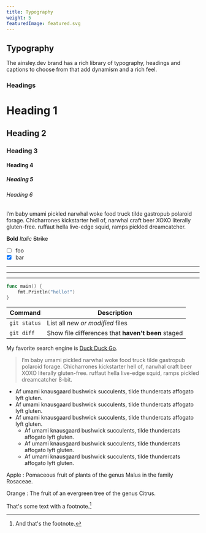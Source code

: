 ```yaml
---
title: Typography
weight: 5
featuredImage: featured.svg
---
```


## Typography

The ainsley.dev brand has a rich library of typography, headings and captions to choose from that add dynamism and a
rich feel.

### Headings

# Heading 1
## Heading 2
### Heading 3
#### Heading 4
##### Heading 5
###### Heading 6

I’m baby umami pickled narwhal woke food truck tilde gastropub polaroid forage. Chicharrones kickstarter hell of,
narwhal craft beer XOXO literally gluten-free. ruffaut hella live-edge squid, ramps pickled dreamcatcher.

**Bold**
*Italic*
~~Strike~~

- [ ] foo
- [x] bar

 ***

---

_________________

```go
func main() {
	fmt.Println("hello!")
}
```

| Command | Description |
| --- | --- |
| `git status` | List all *new or modified* files |
| `git diff` | Show file differences that **haven't been** staged |

My favorite search engine is [Duck Duck Go](https://duckduckgo.com "The best search engine for privacy").

> I’m baby umami pickled narwhal woke food truck tilde gastropub polaroid forage. Chicharrones kickstarter hell of,
> narwhal craft beer XOXO literally gluten-free. ruffaut hella live-edge squid, ramps pickled dreamcatcher 8-bit.

- Af umami knausgaard bushwick succulents, tilde thundercats affogato lyft gluten.
- Af umami knausgaard bushwick succulents, tilde thundercats affogato lyft gluten.
- Af umami knausgaard bushwick succulents, tilde thundercats affogato lyft gluten.
	- Af umami knausgaard bushwick succulents, tilde thundercats affogato lyft gluten.
	- Af umami knausgaard bushwick succulents, tilde thundercats affogato lyft gluten.
	- Af umami knausgaard bushwick succulents, tilde thundercats affogato lyft gluten.


Apple
:   Pomaceous fruit of plants of the genus Malus in
the family Rosaceae.

Orange
:   The fruit of an evergreen tree of the genus Citrus.

That's some text with a footnote.[^1]

[^1]: And that's the footnote.
